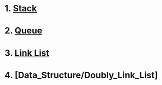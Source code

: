 # 1. [Stack](https://github.com/JAGAHPEE/CDAC-PG-DESD/tree/50eb131af24632ebbaec9bb8e35d0e3beaa2da3b/Data_Structure/Stack)
# 2. [Queue](https://github.com/JAGAHPEE/CDAC-PG-DESD/tree/50eb131af24632ebbaec9bb8e35d0e3beaa2da3b/Data_Structure/Queue)
# 3. [Link List](https://github.com/JAGAHPEE/CDAC-PG-DESD/tree/50eb131af24632ebbaec9bb8e35d0e3beaa2da3b/Data_Structure/Link_List)
# 4. [Data_Structure/Doubly_Link_List]
